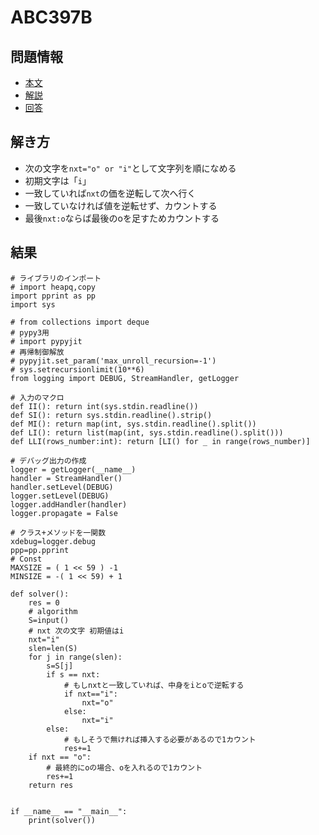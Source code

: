 # ABC397B

## 問題情報

- [本文](https://atcoder.jp/contests/abc397/tasks/abc397_b)
- [解説](https://atcoder.jp/contests/abc397/editorial/12451)
- [回答](https://atcoder.jp/contests/abc397/submissions/63975100)

## 解き方

- 次の文字を`nxt="o" or "i"`として文字列を順になめる
- 初期文字は「`i`」
- 一致していれば`nxt`の価を逆転して次へ行く
- 一致していなければ値を逆転せず、カウントする
- 最後`nxt:o`ならば最後のoを足すためカウントする

## 結果

```python3
# ライブラリのインポート
# import heapq,copy
import pprint as pp
import sys

# from collections import deque
# pypy3用
# import pypyjit
# 再帰制御解放
# pypyjit.set_param('max_unroll_recursion=-1')
# sys.setrecursionlimit(10**6)
from logging import DEBUG, StreamHandler, getLogger

# 入力のマクロ
def II(): return int(sys.stdin.readline())
def SI(): return sys.stdin.readline().strip()
def MI(): return map(int, sys.stdin.readline().split())
def LI(): return list(map(int, sys.stdin.readline().split()))
def LLI(rows_number:int): return [LI() for _ in range(rows_number)]

# デバッグ出力の作成
logger = getLogger(__name__)
handler = StreamHandler()
handler.setLevel(DEBUG)
logger.setLevel(DEBUG)
logger.addHandler(handler)
logger.propagate = False

# クラス+メソッドを一関数
xdebug=logger.debug
ppp=pp.pprint
# Const
MAXSIZE = ( 1 << 59 ) -1
MINSIZE = -( 1 << 59) + 1

def solver():
    res = 0
    # algorithm
    S=input()
    # nxt 次の文字 初期値はi
    nxt="i"
    slen=len(S)
    for j in range(slen):
        s=S[j]
        if s == nxt:
            # もしnxtと一致していれば、中身をiとoで逆転する
            if nxt=="i":
                nxt="o"
            else:
                nxt="i"
        else:
            # もしそうで無ければ挿入する必要があるので1カウント
            res+=1
    if nxt == "o":
        # 最終的にoの場合、oを入れるので1カウント
        res+=1
    return res


if __name__ == "__main__":
    print(solver())

```
